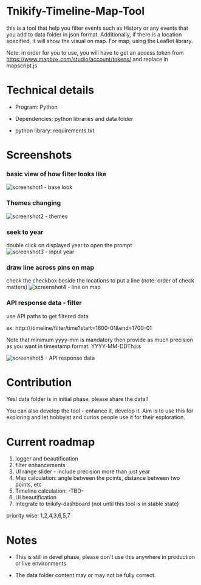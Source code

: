 # Tnikify-Timeline-Map-Tool

this is a tool that help you filter events such as History or any events that you add to data folder in json format. Additionally, if there is a location specified, it will show the visual on map. For map, using the Leaflet library.

Note: in order for you to use, you will have to get an access token from https://www.mapbox.com/studio/account/tokens/ and replace in mapscript.js

# Technical details

* Program: Python

* Dependencies: python libraries and data folder

* python library: requirements.txt

# Screenshots

### basic view of how filter looks like
![screenshot1 - base look](https://github.com/NikhilTanni/tnikify-timeline-map-tool/blob/main/screenshots/sc1.png)

### Themes changing
![screenshot2 - themes](https://github.com/NikhilTanni/tnikify-timeline-map-tool/blob/main/screenshots/sc2.png)

### seek to year

double click on displayed year to open the prompt
![screenshot3 - input year](https://github.com/NikhilTanni/tnikify-timeline-map-tool/blob/main/screenshots/sc3.png)

### draw line across pins on map

check the checkbox beside the locations to put a line (note: order of check matters)
![screenshot4 - line on map](https://github.com/NikhilTanni/tnikify-timeline-map-tool/blob/main/screenshots/sc4.png)

### API response data - filter

use API paths to get filtered data

ex: http://<serverURL>/timeline/filter/time?start=1600-01&end=1700-01

Note that minimum yyyy-mm is mandatory then provide as much precision as you want in timestamp format: YYYY-MM-DDTh:i:s

![screenshot5 - API response data](https://github.com/NikhilTanni/tnikify-timeline-map-tool/blob/main/screenshots/sc5.png)

# Contribution

Yes! data folder is in initial phase, please share the data!!

You can also develop the tool - enhance it, develop it. Aim is to use this for exploring and let hobbyist and curios people use it for their exploration.

# Current roadmap

1. logger and beautification
2. filter enhancements
3. UI range slider - include precision more than just year
4. Map calculation: angle between the points, distance between two points, etc
5. Timeline calculation: -TBD-
6. UI beautification
7. Integrate to tnikify-dashboard (not until this tool is in stable state)

priority wise: 1,2,4,3,6,5,7


# Notes

* This is still in devel phase, please don't use this anywhere in production or live environments

* The data folder content may or may not be fully correct.